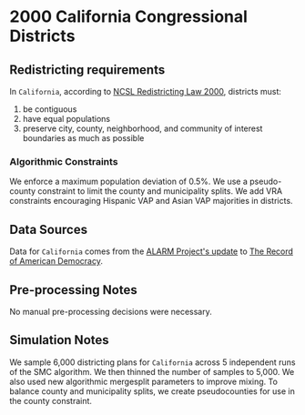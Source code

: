 # 2000 California Congressional Districts

## Redistricting requirements
In ``California``, according to [NCSL Redistricting Law 2000](https://web.archive.org/web/20041216185957/https://www.senate.mn/departments/scr/redist/red2000/Tab5appx.htm), districts must:

1. be contiguous
1. have equal populations
1. preserve city, county, neighborhood, and community of interest boundaries as much as possible

### Algorithmic Constraints
We enforce a maximum population deviation of 0.5%. We use a pseudo-county constraint to limit the county and municipality splits. We add VRA constraints encouraging Hispanic VAP and Asian VAP majorities in districts.

## Data Sources
Data for ``California`` comes from the [ALARM Project's update](https://dataverse.harvard.edu/dataset.xhtml?persistentId=doi:10.7910/DVN/ZV5KF3) to [The Record of American Democracy](https://road.hmdc.harvard.edu/).

## Pre-processing Notes
No manual pre-processing decisions were necessary.

## Simulation Notes
We sample 6,000 districting plans for ``California`` across 5 independent runs of the SMC algorithm.
We then thinned the number of samples to 5,000. 
We also used new algorithmic mergesplit parameters to improve mixing.
To balance county and municipality splits, we create pseudocounties for use in the county constraint.
